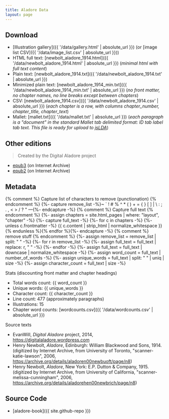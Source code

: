 ```yaml
---
title: Aladore Data
layout: page
---
```


## Download 

- [Illustration gallery]({{ '/data/gallery.html' | absolute_url }}) (or [image list CSV]({{ '/data/image_list.csv' | absolute_url }}))
- HTML full text: [newbolt_aladore_1914.html]({{ '/data/newbolt_aladore_1914.html' | absolute_url }}) (*minimal html with full text content*)
- Plain text: [newbolt_aladore_1914.txt]({{ '/data/newbolt_aladore_1914.txt' | absolute_url }})
- Minimized plain text: [newbolt_aladore_1914_min.txt]({{ '/data/newbolt_aladore_1914_min.txt' | absolute_url }}) (*no front matter, no chapter names, no line breaks except between chapters*)
- CSV: [newbolt_aladore_1914.csv]({{ '/data/newbolt_aladore_1914.csv' | absolute_url }}) (*each chapter is a row, with columns chapter_number, chapter_title, chapter_text*)
- Mallet: [mallet.txt]({{ '/data/mallet.txt' | absolute_url }}) (*each paragraph is a "document" in the standard Mallet tab delimited format: ID tab label tab text. This file is ready for upload to [jsLDA](https://mimno.infosci.cornell.edu/jsLDA/)*)

## Other editions

> Created by the Digital Aladore project

- [epub3](https://archive.org/details/AladoreHenryNewbolt3) (on Internet Archive)
- [epub2](https://archive.org/details/AladoreHenryNewbolt) (on Internet Archive)

## Metadata

{% comment %} Capture list of characters to remove (punctionation) {% endcomment %} 
{%- capture remove_list -%}~ ` ! # % ^ * ( ) + = { } [ ] | \ : ; . , < > / ? " —{%- endcapture -%}
{% comment %} Capture full text {% endcomment %} 
{%- assign chapters = site.html_pages | where: "layout", "chapter" -%}
{%- capture full_text -%}
{%- for c in chapters -%}
{%- unless c.frontmatter -%}
{{ c.content | strip_html | normalize_whitespace }} {% endunless %}{% endfor %}{%- endcapture -%}
{% comment %} remove stuff {% endcomment %} 
{%- assign remove_list = remove_list | split: " " -%}
{%- for r in remove_list -%}
{%- assign full_text = full_text | replace: r, " " -%}
{%- endfor -%}
{%- assign full_text = full_text | downcase | normalize_whitespace -%}
{%- assign word_count = full_text | number_of_words -%}
{%- assign unique_words = full_text | split: " " | uniq | size -%}
{%- assign character_count = full_text | size -%}

Stats (discounting front matter and chapter headings)

- Total words count: {{ word_count }}
- Unique words: {{ unique_words }}
- Character count: {{ character_count }}
- Line count: 477 (approximately paragraphs)
- Illustrations: 15
- Chapter word counts: [wordcounts.csv]({{ '/data/wordcounts.csv' | absolute_url }})

Source texts

- EvanWill, *Digital Aladore* project, 2014, <https://digitalaladore.wordpress.com>
- Henry Newbolt, *Aladore*, Edinburgh: William Blackwood and Sons, 1914. (digitized by Internet Archive, from University of Toronto, "scanner-katie-lawson", 2006, <https://archive.org/details/aladoren00newbuoft/page/n8>)
- Henry Newbolt, *Aladore*, New York: E.P. Dutton & Company, 1915. (digitized by Internet Archive, from University of California, "scanner-melissa-cunningham", 2006, <https://archive.org/details/aladorehen00newbrich/page/n8>)

## Source Code

- [aladore-book]({{ site.github-repo }})

